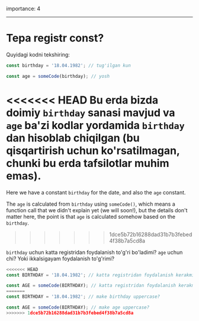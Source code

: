 importance: 4

---

# Tepa registr const?

Quyidagi kodni tekshiring:

```js
const birthday = '18.04.1982'; // tug'ilgan kun

const age = someCode(birthday); // yosh
```

<<<<<<< HEAD
Bu erda bizda doimiy `birthday` sanasi mavjud va `age` ba'zi kodlar yordamida `birthday` dan hisoblab chiqilgan (bu qisqartirish uchun ko'rsatilmagan, chunki bu erda tafsilotlar muhim emas).
=======
Here we have a constant `birthday` for the date, and also the `age` constant.

The `age` is calculated from `birthday` using `someCode()`, which means a function call that we didn't explain yet (we will soon!), but the details don't matter here, the point is that `age` is calculated somehow based on the `birthday`.
>>>>>>> 1dce5b72b16288dad31b7b3febed4f38b7a5cd8a

`birthday` uchun katta registridan foydalanish to'g'ri bo'ladimi? `age` uchun chi? Yoki ikkalsigayam foydalanish to'g'rimi?

```js
<<<<<<< HEAD
const BIRTHDAY = '18.04.1982'; // katta registridan foydalanish kerakmi?

const AGE = someCode(BIRTHDAY); // katta registridan foydalanish kerakmi?
=======
const BIRTHDAY = '18.04.1982'; // make birthday uppercase?

const AGE = someCode(BIRTHDAY); // make age uppercase?
>>>>>>> 1dce5b72b16288dad31b7b3febed4f38b7a5cd8a
```
